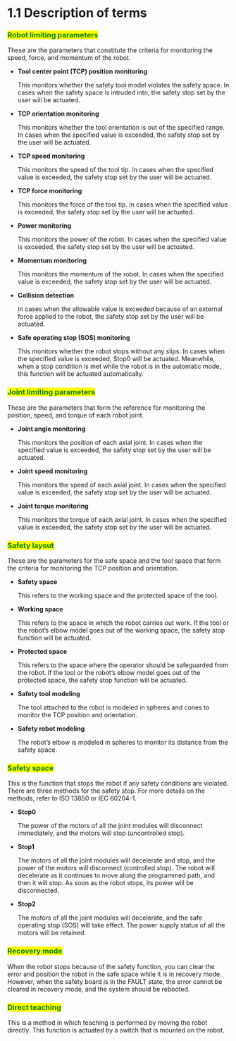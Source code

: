# 1.1 Description of terms

### <mark style="color:green;">Robot limiting parameters</mark>&#xD;

These are the parameters that constitute the criteria for monitoring the speed, force, and momentum of the robot.

*   **Tool center point (TCP) position monitoring**

    This monitors whether the safety tool model violates the safety space. In cases when the safety space is intruded into, the safety stop set by the user will be actuated.
*   **TCP orientation monitoring**

    This monitors whether the tool orientation is out of the specified range. In cases when the specified value is exceeded, the safety stop set by the user will be actuated.
*   **TCP speed monitoring**

    This monitors the speed of the tool tip. In cases when the specified value is exceeded, the safety stop set by the user will be actuated.
*   **TCP force monitoring**

    This monitors the force of the tool tip. In cases when the specified value is exceeded, the safety stop set by the user will be actuated.
*   **Power monitoring**

    This monitors the power of the robot. In cases when the specified value is exceeded, the safety stop set by the user will be actuated.
*   **Momentum monitoring**

    This monitors the momentum of the robot. In cases when the specified value is exceeded, the safety stop set by the user will be actuated.
*   **Collision detection**

    In cases when the allowable value is exceeded because of an external force applied to the robot, the safety stop set by the user will be actuated.
*   **Safe operating stop (SOS) monitoring**

    This monitors whether the robot stops without any slips. In cases when the specified value is exceeded, Stop0 will be actuated. Meanwhile, when a stop condition is met while the robot is in the automatic mode, this function will be actuated automatically.

### <mark style="color:green;">Joint limiting parameters</mark>&#xD;

These are the parameters that form the reference for monitoring the position, speed, and torque of each robot joint.

*   **Joint angle monitoring**

    This monitors the position of each axial joint. In cases when the specified value is exceeded, the safety stop set by the user will be actuated.
*   **Joint speed monitoring**

    This monitors the speed of each axial joint. In cases when the specified value is exceeded, the safety stop set by the user will be actuated.
*   **Joint torque monitoring**

    This monitors the torque of each axial joint. In cases when the specified value is exceeded, the safety stop set by the user will be actuated.



### <mark style="color:green;">Safety layout</mark>&#xD;

These are the parameters for the safe space and the tool space that form the criteria for monitoring the TCP position and orientation.

*   **Safety space**

    This refers to the working space and the protected space of the tool.
*   **Working space**

    This refers to the space in which the robot carries out work. If the tool or the robot’s elbow model goes out of the working space, the safety stop function will be actuated.
*   **Protected space**

    This refers to the space where the operator should be safeguarded from the robot. If the tool or the robot’s elbow model goes out of the protected space, the safety stop function will be actuated.
*   **Safety tool modeling**

    The tool attached to the robot is modeled in spheres and cones to monitor the TCP position and orientation.
*   **Safety robot modeling**

    The robot’s elbow is modeled in spheres to monitor its distance from the safety space.



### <mark style="color:green;">Safety space</mark>&#xD;

This is the function that stops the robot if any safety conditions are violated. There are three methods for the safety stop. For more details on the methods, refer to ISO 13850 or IEC 60204-1.

*   **Stop0**

    The power of the motors of all the joint modules will disconnect immediately, and the motors will stop (uncontrolled stop).
*   **Stop1**

    The motors of all the joint modules will decelerate and stop, and the power of the motors will disconnect (controlled stop). The robot will decelerate as it continues to move along the programmed path, and then it will stop. As soon as the robot stops, its power will be disconnected.
*   **Stop2**

    The motors of all the joint modules will decelerate, and the safe operating stop (SOS) will take effect. The power supply status of all the motors will be retained.

### <mark style="color:green;">Recovery mode</mark>&#xD;

When the robot stops because of the safety function, you can clear the error and position the robot in the safe space while it is in recovery mode. However, when the safety board is in the FAULT state, the error cannot be cleared in recovery mode, and the system should be rebooted.



### <mark style="color:green;">Direct teaching</mark>&#xD;

This is a method in which teaching is performed by moving the robot directly. This function is actuated by a switch that is mounted on the robot.
